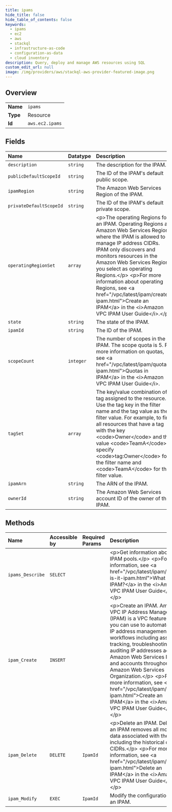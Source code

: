 ```yaml
---
title: ipams
hide_title: false
hide_table_of_contents: false
keywords:
  - ipams
  - ec2
  - aws    
  - stackql
  - infrastructure-as-code
  - configuration-as-data
  - cloud inventory
description: Query, deploy and manage AWS resources using SQL
custom_edit_url: null
image: /img/providers/aws/stackql-aws-provider-featured-image.png
---
```

  
    

## Overview
<table><tbody>
<tr><td><b>Name</b></td><td><code>ipams</code></td></tr>
<tr><td><b>Type</b></td><td>Resource</td></tr>
<tr><td><b>Id</b></td><td><code>aws.ec2.ipams</code></td></tr>
</tbody></table>

## Fields
| Name | Datatype | Description |
|:-----|:---------|:------------|
| `description` | `string` | The description for the IPAM. |
| `publicDefaultScopeId` | `string` | The ID of the IPAM's default public scope. |
| `ipamRegion` | `string` | The Amazon Web Services Region of the IPAM. |
| `privateDefaultScopeId` | `string` | The ID of the IPAM's default private scope. |
| `operatingRegionSet` | `array` | &lt;p&gt;The operating Regions for an IPAM. Operating Regions are Amazon Web Services Regions where the IPAM is allowed to manage IP address CIDRs. IPAM only discovers and monitors resources in the Amazon Web Services Regions you select as operating Regions.&lt;/p&gt; &lt;p&gt;For more information about operating Regions, see &lt;a href="/vpc/latest/ipam/create-ipam.html"&gt;Create an IPAM&lt;/a&gt; in the &lt;i&gt;Amazon VPC IPAM User Guide&lt;/i&gt;.&lt;/p&gt; |
| `state` | `string` | The state of the IPAM. |
| `ipamId` | `string` | The ID of the IPAM. |
| `scopeCount` | `integer` | The number of scopes in the IPAM. The scope quota is 5. For more information on quotas, see &lt;a href="/vpc/latest/ipam/quotas-ipam.html"&gt;Quotas in IPAM&lt;/a&gt; in the &lt;i&gt;Amazon VPC IPAM User Guide&lt;/i&gt;.  |
| `tagSet` | `array` | The key/value combination of a tag assigned to the resource. Use the tag key in the filter name and the tag value as the filter value. For example, to find all resources that have a tag with the key &lt;code&gt;Owner&lt;/code&gt; and the value &lt;code&gt;TeamA&lt;/code&gt;, specify &lt;code&gt;tag:Owner&lt;/code&gt; for the filter name and &lt;code&gt;TeamA&lt;/code&gt; for the filter value. |
| `ipamArn` | `string` | The ARN of the IPAM. |
| `ownerId` | `string` | The Amazon Web Services account ID of the owner of the IPAM. |
## Methods
| Name | Accessible by | Required Params | Description |
|:-----|:--------------|:----------------|:------------|
| `ipams_Describe` | `SELECT` |  | &lt;p&gt;Get information about your IPAM pools.&lt;/p&gt; &lt;p&gt;For more information, see &lt;a href="/vpc/latest/ipam/what-is-it-ipam.html"&gt;What is IPAM?&lt;/a&gt; in the &lt;i&gt;Amazon VPC IPAM User Guide&lt;/i&gt;. &lt;/p&gt; |
| `ipam_Create` | `INSERT` |  | &lt;p&gt;Create an IPAM. Amazon VPC IP Address Manager (IPAM) is a VPC feature that you can use to automate your IP address management workflows including assigning, tracking, troubleshooting, and auditing IP addresses across Amazon Web Services Regions and accounts throughout your Amazon Web Services Organization.&lt;/p&gt; &lt;p&gt;For more information, see &lt;a href="/vpc/latest/ipam/create-ipam.html"&gt;Create an IPAM&lt;/a&gt; in the &lt;i&gt;Amazon VPC IPAM User Guide&lt;/i&gt;. &lt;/p&gt; |
| `ipam_Delete` | `DELETE` | `IpamId` | &lt;p&gt;Delete an IPAM. Deleting an IPAM removes all monitored data associated with the IPAM including the historical data for CIDRs.&lt;/p&gt; &lt;p&gt;For more information, see &lt;a href="/vpc/latest/ipam/delete-ipam.html"&gt;Delete an IPAM&lt;/a&gt; in the &lt;i&gt;Amazon VPC IPAM User Guide&lt;/i&gt;. &lt;/p&gt; |
| `ipam_Modify` | `EXEC` | `IpamId` | Modify the configurations of an IPAM.  |
